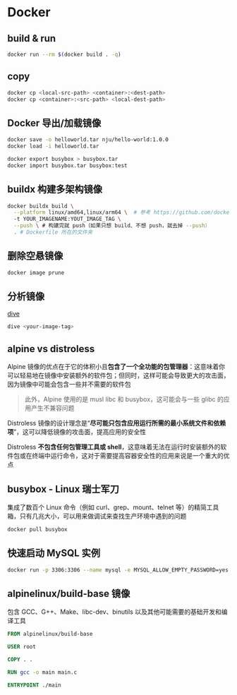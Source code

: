 # Docker

## build & run 

```bash
docker run --rm $(docker build . -q)
```

## copy

```bash
docker cp <local-src-path> <container>:<dest-path>
docker cp <container>:<src-path> <local-dest-path> 
```

## Docker 导出/加载镜像

```bash
docker save -o helloworld.tar nju/hello-world:1.0.0
docker load -i helloworld.tar

docker export busybox > busybox.tar
docker import busybox.tar busybox:test
```

## buildx 构建多架构镜像

```bash
docker buildx build \
  --platform linux/amd64,linux/arm64 \  # 参考 https://github.com/docker-library/official-images#architectures-other-than-amd64
  -t YOUR_IMAGENAME:YOUT_IMAGE_TAG \
  --push \ # 构建完就 push（如果只想 build、不想 push，就去掉 --push）
  . # Dockerfile 所在的文件夹
```

## 删除空悬镜像

```bash
docker image prune
```

## 分析镜像

[dive](https://github.com/wagoodman/dive)

```bash
dive <your-image-tag>
```

## alpine vs distroless

Alpine 镜像的优点在于它的体积小且**包含了一个全功能的包管理器**：这意味着你可以轻易地在镜像中安装额外的软件包；但同时，这样可能会导致更大的攻击面，因为镜像中可能会包含一些并不需要的软件包

> 此外，Alpine 使用的是 musl libc 和 busybox，这可能会与一些 glibc 的应用产生不兼容问题

Distroless 镜像的设计理念是“**尽可能只包含应用运行所需的最小系统文件和依赖项**”，这可以降低镜像的攻击面，提高应用的安全性

Distroless **不包含任何包管理工具或 shell**，这意味着无法在运行时安装额外的软件包或在终端中运行命令，这对于需要提高容器安全性的应用来说是一个重大的优点

## busybox - Linux 瑞士军刀

集成了数百个 Linux 命令（例如 curl、grep、mount、telnet 等）的精简工具箱，只有几兆大小，可以用来做调试来查找生产环境中遇到的问题

```bash
docker pull busybox
```

## 快速启动 MySQL 实例

```bash
docker run -p 3306:3306 --name mysql -e MYSQL_ALLOW_EMPTY_PASSWORD=yes -d mysql
```

## alpinelinux/build-base 镜像

包含 GCC、G++、Make、libc-dev、binutils 以及其他可能需要的基础开发和编译工具

```dockerfile
FROM alpinelinux/build-base

USER root

COPY . .

RUN gcc -o main main.c

ENTRYPOINT ./main
```

